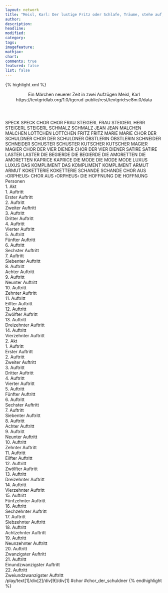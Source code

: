 ```yaml
---
layout: network
title: "Meisl, Karl: Der lustige Fritz oder Schlafe, Träume, stehe auf, kleide dich an und bessre dich! (1818)"
author:
description:
headline:
modified:
category:
tags:
imagefeature:
mathjax:
chart:
comments: true
featured: false
list: false
---
```

{% highlight xml %}
<?xml-model href="https://raw.githubusercontent.com/DLiNa/project/master/rules/lina.rnc"?><?xml-model href="https://raw.githubusercontent.com/DLiNa/project/master/rules/lina.sch"?>
<play xmlns="http://lina.digital">
  <header>
    <title>Der lustige Fritz oder Schlafe, Träume, stehe auf, kleide dich an und bessre dich!</title>
    <subtitle>Ein Märchen neuerer Zeit in zwei Aufzügen</subtitle>
    <genretitle/>
    <author>Meisl, Karl</author>
    <date type="print" when="1819"/>
    <date type="premiere" when="1818"/>
    <date type="written"/>
    <source>https://textgridlab.org/1.0/tgcrud-public/rest/textgrid:sc8m.0/data</source>
  </header>
  <personae>
    <character>
      <name>SPECK</name>
      <alias xml:id="speck">
        <name>SPECK</name>
      </alias>
    </character>
    <character>
      <name>CHOR</name>
      <alias xml:id="chor">
        <name>CHOR</name>
      </alias>
    </character>
    <character>
      <name>FRAU STEIGERL</name>
      <alias xml:id="frau_steigerl">
        <name>FRAU STEIGERL</name>
      </alias>
    </character>
    <character>
      <name>HERR STEIGERL</name>
      <alias xml:id="steigerl">
        <name>STEIGERL</name>
      </alias>
    </character>
    <character>
      <name>SCHMALZ</name>
      <alias xml:id="schmalz">
        <name>SCHMALZ</name>
      </alias>
    </character>
    <character>
      <name>JEAN</name>
      <alias xml:id="jean">
        <name>JEAN</name>
      </alias>
    </character>
    <character>
      <name>MALCHEN</name>
      <alias xml:id="malchen">
        <name>MALCHEN</name>
      </alias>
    </character>
    <character>
      <name>LOTTCHEN</name>
      <alias xml:id="lottchen">
        <name>LOTTCHEN</name>
      </alias>
    </character>
    <character>
      <name>FRITZ</name>
      <alias xml:id="fritz">
        <name>FRITZ</name>
      </alias>
    </character>
    <character>
      <name>MARIE</name>
      <alias xml:id="marie">
        <name>MARIE</name>
      </alias>
    </character>
    <character>
      <name>CHOR DER SCHULDNER</name>
      <alias xml:id="chor_der_schuldner">
        <name>CHOR DER SCHULDNER</name>
      </alias>
    </character>
    <character>
      <name>ÖBSTLERIN</name>
      <alias xml:id="öbstlerin">
        <name>ÖBSTLERIN</name>
      </alias>
    </character>
    <character>
      <name>SCHNEIDER</name>
      <alias xml:id="schneider">
        <name>SCHNEIDER</name>
      </alias>
    </character>
    <character>
      <name>SCHUSTER</name>
      <alias xml:id="schuster">
        <name>SCHUSTER</name>
      </alias>
    </character>
    <character>
      <name>KUTSCHER</name>
      <alias xml:id="kutscher">
        <name>KUTSCHER</name>
      </alias>
    </character>
    <character>
      <name>MAGIER</name>
      <alias xml:id="magier">
        <name>MAGIER</name>
      </alias>
    </character>
    <character>
      <name>CHOR DER VIER DIENER</name>
      <alias xml:id="chor_der_vier_diener">
        <name>CHOR DER VIER DIENER</name>
      </alias>
    </character>
    <character>
      <name>SATIRE</name>
      <alias xml:id="satire">
        <name>SATIRE</name>
      </alias>
    </character>
    <character>
      <name>LASTER</name>
      <alias xml:id="laster">
        <name>LASTER</name>
      </alias>
    </character>
    <character>
      <name>DIE BEGIERDE</name>
      <alias xml:id="die_begierde">
        <name>DIE BEGIERDE</name>
      </alias>
    </character>
    <character>
      <name>DIE AMORETTEN</name>
      <alias xml:id="die_amoretten">
        <name>DIE AMORETTEN</name>
      </alias>
    </character>
    <character>
      <name>KAPRICE</name>
      <alias xml:id="kaprice">
        <name>KAPRICE</name>
      </alias>
    </character>
    <character>
      <name>DIE MODE</name>
      <alias xml:id="die_mode">
        <name>DIE MODE</name>
      </alias>
      <alias xml:id="mode">
        <name>MODE</name>
      </alias>
    </character>
    <character>
      <name>LUXUS</name>
      <alias xml:id="luxus">
        <name>LUXUS</name>
      </alias>
    </character>
    <character>
      <name>DAS KOMPLIMENT</name>
      <alias xml:id="das_kompliment">
        <name>DAS KOMPLIMENT</name>
      </alias>
      <alias xml:id="kompliment">
        <name>KOMPLIMENT</name>
      </alias>
    </character>
    <character>
      <name>ARMUT</name>
      <alias xml:id="armut">
        <name>ARMUT</name>
      </alias>
    </character>
    <character>
      <name>KOKETTERIE</name>
      <alias xml:id="koketterie">
        <name>KOKETTERIE</name>
      </alias>
    </character>
    <character>
      <name>SCHANDE</name>
      <alias xml:id="schande">
        <name>SCHANDE</name>
      </alias>
    </character>
    <character>
      <name>CHOR AUS ›ORPHEUS‹</name>
      <alias xml:id="chor_aus_orpheus">
        <name>CHOR AUS ›ORPHEUS‹</name>
      </alias>
    </character>
    <character>
      <name>DIE HOFFNUNG</name>
      <alias xml:id="die_hoffnung">
        <name>DIE HOFFNUNG</name>
      </alias>
    </character>
  </personae>
  <text>
    <div>
      <head>Personen</head>
    </div>
    <div>
      <head>1. Akt</head>
      <div>
        <head>1. Auftritt</head>
        <div>
          <head>Erster Auftritt</head>
          <sp who="#speck">
            <amount n="7" unit="speech_acts"/>
            <amount n="278" unit="words"/>
            <amount n="13" unit="lines"/>
            <amount n="1501" unit="chars"/>
          </sp>
          <sp who="#chor">
            <amount n="3" unit="speech_acts"/>
            <amount n="43" unit="words"/>
            <amount n="8" unit="lines"/>
            <amount n="205" unit="chars"/>
          </sp>
          <sp who="#frau_steigerl #steigerl #speck #chor">
            <amount n="2" unit="speech_acts"/>
            <amount n="3" unit="words"/>
            <amount n="2" unit="lines"/>
            <amount n="31" unit="chars"/>
          </sp>
          <sp who="#frau_steigerl">
            <amount n="5" unit="speech_acts"/>
            <amount n="251" unit="words"/>
            <amount n="4" unit="lines"/>
            <amount n="1346" unit="chars"/>
          </sp>
          <sp who="#steigerl">
            <amount n="6" unit="speech_acts"/>
            <amount n="134" unit="words"/>
            <amount n="2" unit="lines"/>
            <amount n="727" unit="chars"/>
          </sp>
          <sp who="#schmalz">
            <amount n="3" unit="speech_acts"/>
            <amount n="99" unit="words"/>
            <amount n="6" unit="lines"/>
            <amount n="538" unit="chars"/>
          </sp>
        </div>
      </div>
      <div>
        <head>2. Auftritt</head>
        <div>
          <head>Zweiter Auftritt</head>
          <sp who="#frau_steigerl">
            <amount n="6" unit="speech_acts"/>
            <amount n="147" unit="words"/>
            <amount n="2" unit="lines"/>
            <amount n="792" unit="chars"/>
          </sp>
          <sp who="#steigerl">
            <amount n="4" unit="speech_acts"/>
            <amount n="87" unit="words"/>
            <amount n="1" unit="lines"/>
            <amount n="462" unit="chars"/>
          </sp>
          <sp who="#speck">
            <amount n="4" unit="speech_acts"/>
            <amount n="126" unit="words"/>
            <amount n="1" unit="lines"/>
            <amount n="708" unit="chars"/>
          </sp>
        </div>
      </div>
      <div>
        <head>3. Auftritt</head>
        <div>
          <head>Dritter Auftritt</head>
          <sp who="#jean">
            <amount n="9" unit="speech_acts"/>
            <amount n="134" unit="words"/>
            <amount n="6" unit="lines"/>
            <amount n="734" unit="chars"/>
          </sp>
          <sp who="#malchen">
            <amount n="9" unit="speech_acts"/>
            <amount n="365" unit="words"/>
            <amount n="3" unit="lines"/>
            <amount n="1938" unit="chars"/>
          </sp>
        </div>
      </div>
      <div>
        <head>4. Auftritt</head>
        <div>
          <head>Vierter Auftritt</head>
          <sp who="#jean">
            <amount n="1" unit="speech_acts"/>
            <amount n="30" unit="words"/>
            <amount n="161" unit="chars"/>
          </sp>
          <sp who="#malchen">
            <amount n="15" unit="speech_acts"/>
            <amount n="363" unit="words"/>
            <amount n="17" unit="lines"/>
            <amount n="1997" unit="chars"/>
          </sp>
          <sp who="#lottchen">
            <amount n="15" unit="speech_acts"/>
            <amount n="321" unit="words"/>
            <amount n="7" unit="lines"/>
            <amount n="1808" unit="chars"/>
          </sp>
        </div>
      </div>
      <div>
        <head>5. Auftritt</head>
        <div>
          <head>Fünfter Auftritt</head>
          <sp who="#jean">
            <amount n="3" unit="speech_acts"/>
            <amount n="92" unit="words"/>
            <amount n="1" unit="lines"/>
            <amount n="527" unit="chars"/>
          </sp>
          <sp who="#malchen">
            <amount n="2" unit="speech_acts"/>
            <amount n="26" unit="words"/>
            <amount n="1" unit="lines"/>
            <amount n="153" unit="chars"/>
          </sp>
          <sp who="#lottchen">
            <amount n="2" unit="speech_acts"/>
            <amount n="25" unit="words"/>
            <amount n="2" unit="lines"/>
            <amount n="135" unit="chars"/>
          </sp>
        </div>
      </div>
      <div>
        <head>6. Auftritt</head>
        <div>
          <head>Sechster Auftritt</head>
          <sp who="#fritz">
            <amount n="1" unit="speech_acts"/>
            <amount n="332" unit="words"/>
            <amount n="1769" unit="chars"/>
          </sp>
        </div>
      </div>
      <div>
        <head>7. Auftritt</head>
        <div>
          <head>Siebenter Auftritt</head>
          <sp who="#fritz">
            <amount n="12" unit="speech_acts"/>
            <amount n="318" unit="words"/>
            <amount n="6" unit="lines"/>
            <amount n="1789" unit="chars"/>
          </sp>
          <sp who="#marie">
            <amount n="10" unit="speech_acts"/>
            <amount n="196" unit="words"/>
            <amount n="4" unit="lines"/>
            <amount n="1098" unit="chars"/>
          </sp>
          <sp who="#lottchen">
            <amount n="8" unit="speech_acts"/>
            <amount n="94" unit="words"/>
            <amount n="7" unit="lines"/>
            <amount n="486" unit="chars"/>
          </sp>
          <sp who="#malchen">
            <amount n="7" unit="speech_acts"/>
            <amount n="64" unit="words"/>
            <amount n="7" unit="lines"/>
            <amount n="337" unit="chars"/>
          </sp>
        </div>
      </div>
      <div>
        <head>8. Auftritt</head>
        <div>
          <head>Achter Auftritt</head>
          <sp who="#fritz">
            <amount n="2" unit="speech_acts"/>
            <amount n="134" unit="words"/>
            <amount n="4" unit="lines"/>
            <amount n="745" unit="chars"/>
          </sp>
        </div>
      </div>
      <div>
        <head>9. Auftritt</head>
        <div>
          <head>Neunter Auftritt</head>
          <sp who="#jean">
            <amount n="1" unit="speech_acts"/>
            <amount n="17" unit="words"/>
            <amount n="3" unit="lines"/>
            <amount n="89" unit="chars"/>
          </sp>
          <sp who="#chor_der_schuldner">
            <amount n="1" unit="speech_acts"/>
            <amount n="31" unit="words"/>
            <amount n="5" unit="lines"/>
            <amount n="158" unit="chars"/>
          </sp>
          <sp who="#fritz">
            <amount n="3" unit="speech_acts"/>
            <amount n="60" unit="words"/>
            <amount n="10" unit="lines"/>
            <amount n="338" unit="chars"/>
          </sp>
          <sp who="#öbstlerin">
            <amount n="1" unit="speech_acts"/>
            <amount n="12" unit="words"/>
            <amount n="2" unit="lines"/>
            <amount n="57" unit="chars"/>
          </sp>
          <sp who="#schneider">
            <amount n="1" unit="speech_acts"/>
            <amount n="19" unit="words"/>
            <amount n="4" unit="lines"/>
            <amount n="113" unit="chars"/>
          </sp>
          <sp who="#schuster">
            <amount n="1" unit="speech_acts"/>
            <amount n="12" unit="words"/>
            <amount n="2" unit="lines"/>
            <amount n="56" unit="chars"/>
          </sp>
          <sp who="#kutscher">
            <amount n="1" unit="speech_acts"/>
            <amount n="27" unit="words"/>
            <amount n="7" unit="lines"/>
            <amount n="149" unit="chars"/>
          </sp>
          <sp who="#chor_der_schuldner">
            <amount n="2" unit="speech_acts"/>
            <amount n="71" unit="words"/>
            <amount n="12" unit="lines"/>
            <amount n="334" unit="chars"/>
          </sp>
        </div>
      </div>
      <div>
        <head>10. Auftritt</head>
        <div>
          <head>Zehnter Auftritt</head>
          <sp who="#frau_steigerl">
            <amount n="4" unit="speech_acts"/>
            <amount n="52" unit="words"/>
            <amount n="3" unit="lines"/>
            <amount n="316" unit="chars"/>
          </sp>
          <sp who="#fritz">
            <amount n="3" unit="speech_acts"/>
            <amount n="40" unit="words"/>
            <amount n="2" unit="lines"/>
            <amount n="224" unit="chars"/>
          </sp>
          <sp who="#schneider">
            <amount n="2" unit="speech_acts"/>
            <amount n="24" unit="words"/>
            <amount n="2" unit="lines"/>
            <amount n="117" unit="chars"/>
          </sp>
          <sp who="#steigerl">
            <amount n="4" unit="speech_acts"/>
            <amount n="106" unit="words"/>
            <amount n="1" unit="lines"/>
            <amount n="598" unit="chars"/>
          </sp>
          <sp who="#öbstlerin #chor_der_schuldner #frau_steigerl #fritz #schneider #steigerl #schuster #jean">
            <amount n="2" unit="speech_acts"/>
            <amount n="8" unit="words"/>
            <amount n="2" unit="lines"/>
            <amount n="38" unit="chars"/>
          </sp>
          <sp who="#schuster">
            <amount n="1" unit="speech_acts"/>
            <amount n="35" unit="words"/>
            <amount n="193" unit="chars"/>
          </sp>
          <sp who="#jean">
            <amount n="1" unit="speech_acts"/>
            <amount n="5" unit="words"/>
            <amount n="1" unit="lines"/>
            <amount n="26" unit="chars"/>
          </sp>
        </div>
      </div>
      <div>
        <head>11. Auftritt</head>
        <div>
          <head>Eilfter Auftritt</head>
          <sp who="#frau_steigerl">
            <amount n="5" unit="speech_acts"/>
            <amount n="96" unit="words"/>
            <amount n="3" unit="lines"/>
            <amount n="489" unit="chars"/>
          </sp>
          <sp who="#fritz">
            <amount n="4" unit="speech_acts"/>
            <amount n="127" unit="words"/>
            <amount n="3" unit="lines"/>
            <amount n="692" unit="chars"/>
          </sp>
        </div>
      </div>
      <div>
        <head>12. Auftritt</head>
        <div>
          <head>Zwölfter Auftritt</head>
          <sp who="#fritz">
            <amount n="1" unit="speech_acts"/>
            <amount n="250" unit="words"/>
            <amount n="18" unit="lines"/>
            <amount n="1394" unit="chars"/>
          </sp>
        </div>
      </div>
      <div>
        <head>13. Auftritt</head>
        <div>
          <head>Dreizehnter Auftritt</head>
          <sp who="#speck">
            <amount n="12" unit="speech_acts"/>
            <amount n="308" unit="words"/>
            <amount n="7" unit="lines"/>
            <amount n="1645" unit="chars"/>
          </sp>
          <sp who="#magier">
            <amount n="13" unit="speech_acts"/>
            <amount n="401" unit="words"/>
            <amount n="10" unit="lines"/>
            <amount n="2335" unit="chars"/>
          </sp>
        </div>
      </div>
      <div>
        <head>14. Auftritt</head>
        <div>
          <head>Vierzehnter Auftritt</head>
          <sp who="#speck">
            <amount n="1" unit="speech_acts"/>
            <amount n="5" unit="words"/>
            <amount n="1" unit="lines"/>
            <amount n="29" unit="chars"/>
          </sp>
          <sp who="#magier">
            <amount n="13" unit="speech_acts"/>
            <amount n="201" unit="words"/>
            <amount n="9" unit="lines"/>
            <amount n="1144" unit="chars"/>
          </sp>
          <sp who="#steigerl">
            <amount n="4" unit="speech_acts"/>
            <amount n="24" unit="words"/>
            <amount n="4" unit="lines"/>
            <amount n="131" unit="chars"/>
          </sp>
          <sp who="#frau_steigerl">
            <amount n="7" unit="speech_acts"/>
            <amount n="51" unit="words"/>
            <amount n="7" unit="lines"/>
            <amount n="296" unit="chars"/>
          </sp>
          <sp who="#fritz">
            <amount n="11" unit="speech_acts"/>
            <amount n="278" unit="words"/>
            <amount n="4" unit="lines"/>
            <amount n="1534" unit="chars"/>
          </sp>
          <sp who="#chor_der_vier_diener">
            <amount n="1" unit="speech_acts"/>
            <amount n="24" unit="words"/>
            <amount n="7" unit="lines"/>
            <amount n="148" unit="chars"/>
          </sp>
        </div>
      </div>
    </div>
    <div>
      <head>2. Akt</head>
      <div>
        <head>1. Auftritt</head>
        <div>
          <head>Erster Auftritt</head>
          <sp who="#frau_steigerl">
            <amount n="2" unit="speech_acts"/>
            <amount n="38" unit="words"/>
            <amount n="1" unit="lines"/>
            <amount n="203" unit="chars"/>
          </sp>
          <sp who="#magier">
            <amount n="3" unit="speech_acts"/>
            <amount n="100" unit="words"/>
            <amount n="1" unit="lines"/>
            <amount n="588" unit="chars"/>
          </sp>
          <sp who="#steigerl">
            <amount n="1" unit="speech_acts"/>
            <amount n="14" unit="words"/>
            <amount n="1" unit="lines"/>
            <amount n="58" unit="chars"/>
          </sp>
        </div>
      </div>
      <div>
        <head>2. Auftritt</head>
        <div>
          <head>Zweiter Auftritt</head>
          <sp who="#lottchen">
            <amount n="1" unit="speech_acts"/>
            <amount n="192" unit="words"/>
            <amount n="1033" unit="chars"/>
          </sp>
        </div>
      </div>
      <div>
        <head>3. Auftritt</head>
        <div>
          <head>Dritter Auftritt</head>
          <sp who="#lottchen">
            <amount n="6" unit="speech_acts"/>
            <amount n="275" unit="words"/>
            <amount n="3" unit="lines"/>
            <amount n="1519" unit="chars"/>
          </sp>
          <sp who="#satire">
            <amount n="5" unit="speech_acts"/>
            <amount n="149" unit="words"/>
            <amount n="1" unit="lines"/>
            <amount n="807" unit="chars"/>
          </sp>
          <sp who="#fritz">
            <amount n="1" unit="speech_acts"/>
            <amount n="17" unit="words"/>
            <amount n="1" unit="lines"/>
            <amount n="88" unit="chars"/>
          </sp>
        </div>
      </div>
      <div>
        <head>4. Auftritt</head>
        <div>
          <head>Vierter Auftritt</head>
          <sp who="#satire">
            <amount n="11" unit="speech_acts"/>
            <amount n="412" unit="words"/>
            <amount n="7" unit="lines"/>
            <amount n="2370" unit="chars"/>
          </sp>
          <sp who="#fritz">
            <amount n="20" unit="speech_acts"/>
            <amount n="488" unit="words"/>
            <amount n="7" unit="lines"/>
            <amount n="2620" unit="chars"/>
          </sp>
          <sp who="#lottchen">
            <amount n="8" unit="speech_acts"/>
            <amount n="144" unit="words"/>
            <amount n="4" unit="lines"/>
            <amount n="776" unit="chars"/>
          </sp>
          <sp who="#laster">
            <amount n="4" unit="speech_acts"/>
            <amount n="36" unit="words"/>
            <amount n="3" unit="lines"/>
            <amount n="232" unit="chars"/>
          </sp>
          <sp who="#die_begierde">
            <amount n="1" unit="speech_acts"/>
            <amount n="4" unit="words"/>
            <amount n="1" unit="lines"/>
            <amount n="32" unit="chars"/>
          </sp>
          <sp who="#die_amoretten">
            <amount n="1" unit="speech_acts"/>
            <amount n="8" unit="words"/>
            <amount n="1" unit="lines"/>
            <amount n="47" unit="chars"/>
          </sp>
        </div>
      </div>
      <div>
        <head>5. Auftritt</head>
        <div>
          <head>Fünfter Auftritt</head>
          <sp who="#fritz">
            <amount n="5" unit="speech_acts"/>
            <amount n="138" unit="words"/>
            <amount n="2" unit="lines"/>
            <amount n="712" unit="chars"/>
          </sp>
          <sp who="#laster">
            <amount n="3" unit="speech_acts"/>
            <amount n="65" unit="words"/>
            <amount n="1" unit="lines"/>
            <amount n="357" unit="chars"/>
          </sp>
          <sp who="#satire">
            <amount n="1" unit="speech_acts"/>
            <amount n="11" unit="words"/>
            <amount n="1" unit="lines"/>
            <amount n="71" unit="chars"/>
          </sp>
        </div>
      </div>
      <div>
        <head>6. Auftritt</head>
        <div>
          <head>Sechster Auftritt</head>
          <sp who="#kaprice">
            <amount n="7" unit="speech_acts"/>
            <amount n="91" unit="words"/>
            <amount n="5" unit="lines"/>
            <amount n="502" unit="chars"/>
          </sp>
          <sp who="#fritz">
            <amount n="4" unit="speech_acts"/>
            <amount n="33" unit="words"/>
            <amount n="4" unit="lines"/>
            <amount n="174" unit="chars"/>
          </sp>
          <sp who="#die_mode">
            <amount n="2" unit="speech_acts"/>
            <amount n="36" unit="words"/>
            <amount n="1" unit="lines"/>
            <amount n="204" unit="chars"/>
          </sp>
          <sp who="#mode">
            <amount n="2" unit="speech_acts"/>
            <amount n="42" unit="words"/>
            <amount n="1" unit="lines"/>
            <amount n="229" unit="chars"/>
          </sp>
          <sp who="#kaprice #fritz">
            <amount n="1" unit="speech_acts"/>
            <amount n="5" unit="words"/>
            <amount n="1" unit="lines"/>
            <amount n="32" unit="chars"/>
          </sp>
        </div>
      </div>
      <div>
        <head>7. Auftritt</head>
        <div>
          <head>Siebenter Auftritt</head>
          <sp who="#fritz">
            <amount n="5" unit="speech_acts"/>
            <amount n="115" unit="words"/>
            <amount n="3" unit="lines"/>
            <amount n="631" unit="chars"/>
          </sp>
          <sp who="#satire">
            <amount n="5" unit="speech_acts"/>
            <amount n="48" unit="words"/>
            <amount n="5" unit="lines"/>
            <amount n="258" unit="chars"/>
          </sp>
        </div>
      </div>
      <div>
        <head>8. Auftritt</head>
        <div>
          <head>Achter Auftritt</head>
          <sp who="#lottchen">
            <amount n="1" unit="speech_acts"/>
            <amount n="172" unit="words"/>
            <amount n="10" unit="lines"/>
            <amount n="845" unit="chars"/>
          </sp>
        </div>
      </div>
      <div>
        <head>9. Auftritt</head>
        <div>
          <head>Neunter Auftritt</head>
          <sp who="#lottchen">
            <amount n="5" unit="speech_acts"/>
            <amount n="55" unit="words"/>
            <amount n="5" unit="lines"/>
            <amount n="283" unit="chars"/>
          </sp>
          <sp who="#luxus">
            <amount n="5" unit="speech_acts"/>
            <amount n="115" unit="words"/>
            <amount n="2" unit="lines"/>
            <amount n="613" unit="chars"/>
          </sp>
          <sp who="#laster">
            <amount n="1" unit="speech_acts"/>
            <amount n="6" unit="words"/>
            <amount n="1" unit="lines"/>
            <amount n="31" unit="chars"/>
          </sp>
          <sp who="#fritz">
            <amount n="3" unit="speech_acts"/>
            <amount n="40" unit="words"/>
            <amount n="2" unit="lines"/>
            <amount n="217" unit="chars"/>
          </sp>
          <sp who="#satire">
            <amount n="1" unit="speech_acts"/>
            <amount n="3" unit="words"/>
            <amount n="1" unit="lines"/>
            <amount n="20" unit="chars"/>
          </sp>
        </div>
      </div>
      <div>
        <head>10. Auftritt</head>
        <div>
          <head>Zehnter Auftritt</head>
          <sp who="#lottchen">
            <amount n="3" unit="speech_acts"/>
            <amount n="43" unit="words"/>
            <amount n="2" unit="lines"/>
            <amount n="239" unit="chars"/>
          </sp>
          <sp who="#satire">
            <amount n="5" unit="speech_acts"/>
            <amount n="96" unit="words"/>
            <amount n="2" unit="lines"/>
            <amount n="540" unit="chars"/>
          </sp>
          <sp who="#das_kompliment">
            <amount n="1" unit="speech_acts"/>
            <amount n="46" unit="words"/>
            <amount n="289" unit="chars"/>
          </sp>
          <sp who="#fritz">
            <amount n="7" unit="speech_acts"/>
            <amount n="103" unit="words"/>
            <amount n="5" unit="lines"/>
            <amount n="535" unit="chars"/>
          </sp>
          <sp who="#kompliment">
            <amount n="3" unit="speech_acts"/>
            <amount n="77" unit="words"/>
            <amount n="2" unit="lines"/>
            <amount n="466" unit="chars"/>
          </sp>
          <sp who="#luxus">
            <amount n="1" unit="speech_acts"/>
            <amount n="8" unit="words"/>
            <amount n="1" unit="lines"/>
            <amount n="41" unit="chars"/>
          </sp>
          <sp who="#lottchen #satire #das_kompliment #fritz #luxus">
            <amount n="1" unit="speech_acts"/>
            <amount n="1" unit="words"/>
            <amount n="1" unit="lines"/>
            <amount n="9" unit="chars"/>
          </sp>
        </div>
      </div>
      <div>
        <head>11. Auftritt</head>
        <div>
          <head>Eilfter Auftritt</head>
          <sp who="#lottchen">
            <amount n="1" unit="speech_acts"/>
            <amount n="26" unit="words"/>
            <amount n="141" unit="chars"/>
          </sp>
          <sp who="#satire">
            <amount n="1" unit="speech_acts"/>
            <amount n="44" unit="words"/>
            <amount n="259" unit="chars"/>
          </sp>
          <sp who="#luxus">
            <amount n="1" unit="speech_acts"/>
            <amount n="8" unit="words"/>
            <amount n="1" unit="lines"/>
            <amount n="39" unit="chars"/>
          </sp>
          <sp who="#laster">
            <amount n="1" unit="speech_acts"/>
            <amount n="8" unit="words"/>
            <amount n="1" unit="lines"/>
            <amount n="53" unit="chars"/>
          </sp>
          <sp who="#kaprice">
            <amount n="1" unit="speech_acts"/>
            <amount n="7" unit="words"/>
            <amount n="1" unit="lines"/>
            <amount n="35" unit="chars"/>
          </sp>
          <sp who="#mode">
            <amount n="1" unit="speech_acts"/>
            <amount n="5" unit="words"/>
            <amount n="1" unit="lines"/>
            <amount n="31" unit="chars"/>
          </sp>
        </div>
      </div>
      <div>
        <head>12. Auftritt</head>
        <div>
          <head>Zwölfter Auftritt</head>
          <sp who="#fritz">
            <amount n="9" unit="speech_acts"/>
            <amount n="413" unit="words"/>
            <amount n="2" unit="lines"/>
            <amount n="2243" unit="chars"/>
          </sp>
          <sp who="#lottchen">
            <amount n="8" unit="speech_acts"/>
            <amount n="156" unit="words"/>
            <amount n="6" unit="lines"/>
            <amount n="878" unit="chars"/>
          </sp>
        </div>
      </div>
      <div>
        <head>13. Auftritt</head>
        <div>
          <head>Dreizehnter Auftritt</head>
          <sp who="#lottchen">
            <amount n="3" unit="speech_acts"/>
            <amount n="43" unit="words"/>
            <amount n="2" unit="lines"/>
            <amount n="245" unit="chars"/>
          </sp>
          <sp who="#fritz">
            <amount n="3" unit="speech_acts"/>
            <amount n="193" unit="words"/>
            <amount n="1" unit="lines"/>
            <amount n="1055" unit="chars"/>
          </sp>
        </div>
      </div>
      <div>
        <head>14. Auftritt</head>
        <div>
          <head>Vierzehnter Auftritt</head>
          <sp who="#armut">
            <amount n="6" unit="speech_acts"/>
            <amount n="92" unit="words"/>
            <amount n="4" unit="lines"/>
            <amount n="518" unit="chars"/>
          </sp>
          <sp who="#fritz">
            <amount n="6" unit="speech_acts"/>
            <amount n="182" unit="words"/>
            <amount n="1" unit="lines"/>
            <amount n="998" unit="chars"/>
          </sp>
        </div>
      </div>
      <div>
        <head>15. Auftritt</head>
        <div>
          <head>Fünfzehnter Auftritt</head>
          <sp who="#fritz">
            <amount n="5" unit="speech_acts"/>
            <amount n="272" unit="words"/>
            <amount n="28" unit="lines"/>
            <amount n="1443" unit="chars"/>
          </sp>
          <sp who="#laster">
            <amount n="4" unit="speech_acts"/>
            <amount n="61" unit="words"/>
            <amount n="2" unit="lines"/>
            <amount n="342" unit="chars"/>
          </sp>
        </div>
      </div>
      <div>
        <head>16. Auftritt</head>
        <div>
          <head>Sechzehnter Auftritt</head>
          <sp who="#fritz">
            <amount n="11" unit="speech_acts"/>
            <amount n="433" unit="words"/>
            <amount n="1" unit="lines"/>
            <amount n="2426" unit="chars"/>
          </sp>
          <sp who="#koketterie">
            <amount n="11" unit="speech_acts"/>
            <amount n="196" unit="words"/>
            <amount n="8" unit="lines"/>
            <amount n="1092" unit="chars"/>
          </sp>
        </div>
      </div>
      <div>
        <head>17. Auftritt</head>
        <div>
          <head>Siebzehnter Auftritt</head>
          <sp who="#laster">
            <amount n="4" unit="speech_acts"/>
            <amount n="75" unit="words"/>
            <amount n="2" unit="lines"/>
            <amount n="406" unit="chars"/>
          </sp>
          <sp who="#fritz">
            <amount n="3" unit="speech_acts"/>
            <amount n="38" unit="words"/>
            <amount n="2" unit="lines"/>
            <amount n="203" unit="chars"/>
          </sp>
          <sp who="#koketterie">
            <amount n="1" unit="speech_acts"/>
            <amount n="23" unit="words"/>
            <amount n="125" unit="chars"/>
          </sp>
        </div>
      </div>
      <div>
        <head>18. Auftritt</head>
        <div>
          <head>Achtzehnter Auftritt</head>
          <sp who="#fritz">
            <amount n="8" unit="speech_acts"/>
            <amount n="205" unit="words"/>
            <amount n="4" unit="lines"/>
            <amount n="1117" unit="chars"/>
          </sp>
          <sp who="#laster">
            <amount n="2" unit="speech_acts"/>
            <amount n="21" unit="words"/>
            <amount n="2" unit="lines"/>
            <amount n="103" unit="chars"/>
          </sp>
          <sp who="#armut">
            <amount n="4" unit="speech_acts"/>
            <amount n="14" unit="words"/>
            <amount n="4" unit="lines"/>
            <amount n="60" unit="chars"/>
          </sp>
          <sp who="#schande">
            <amount n="1" unit="speech_acts"/>
            <amount n="4" unit="words"/>
            <amount n="1" unit="lines"/>
            <amount n="15" unit="chars"/>
          </sp>
        </div>
      </div>
      <div>
        <head>19. Auftritt</head>
        <div>
          <head>Neunzehnter Auftritt</head>
          <sp who="#fritz">
            <amount n="4" unit="speech_acts"/>
            <amount n="39" unit="words"/>
            <amount n="4" unit="lines"/>
            <amount n="223" unit="chars"/>
          </sp>
          <sp who="#satire">
            <amount n="4" unit="speech_acts"/>
            <amount n="169" unit="words"/>
            <amount n="1" unit="lines"/>
            <amount n="1007" unit="chars"/>
          </sp>
        </div>
      </div>
      <div>
        <head>20. Auftritt</head>
        <div>
          <head>Zwanzigster Auftritt</head>
          <sp who="#fritz">
            <amount n="6" unit="speech_acts"/>
            <amount n="714" unit="words"/>
            <amount n="79" unit="lines"/>
            <amount n="3757" unit="chars"/>
          </sp>
          <sp who="#lottchen">
            <amount n="2" unit="speech_acts"/>
            <amount n="160" unit="words"/>
            <amount n="901" unit="chars"/>
          </sp>
          <sp who="#chor_aus_orpheus">
            <amount n="1" unit="speech_acts"/>
            <amount n="25" unit="words"/>
            <amount n="6" unit="lines"/>
            <amount n="150" unit="chars"/>
          </sp>
          <sp who="#satire">
            <amount n="3" unit="speech_acts"/>
            <amount n="85" unit="words"/>
            <amount n="5" unit="lines"/>
            <amount n="487" unit="chars"/>
          </sp>
          <sp who="#die_hoffnung">
            <amount n="1" unit="speech_acts"/>
            <amount n="35" unit="words"/>
            <amount n="6" unit="lines"/>
            <amount n="224" unit="chars"/>
          </sp>
        </div>
      </div>
      <div>
        <head>21. Auftritt</head>
        <div>
          <head>Einundzwanzigster Auftritt</head>
          <sp who="#magier">
            <amount n="6" unit="speech_acts"/>
            <amount n="193" unit="words"/>
            <amount n="3" unit="lines"/>
            <amount n="1088" unit="chars"/>
          </sp>
          <sp who="#speck">
            <amount n="3" unit="speech_acts"/>
            <amount n="57" unit="words"/>
            <amount n="2" unit="lines"/>
            <amount n="300" unit="chars"/>
          </sp>
          <sp who="#frau_steigerl">
            <amount n="4" unit="speech_acts"/>
            <amount n="52" unit="words"/>
            <amount n="3" unit="lines"/>
            <amount n="284" unit="chars"/>
          </sp>
          <sp who="#steigerl">
            <amount n="4" unit="speech_acts"/>
            <amount n="124" unit="words"/>
            <amount n="1" unit="lines"/>
            <amount n="706" unit="chars"/>
          </sp>
        </div>
      </div>
      <div>
        <head>22. Auftritt</head>
        <div>
          <head>Zweiundzwanzigster Auftritt</head>
          <sp who="#magier #fritz #frau_steigerl #lottchen #steigerl #chor">
            <amount n="1" unit="speech_acts"/>
            <amount n="4" unit="words"/>
            <amount n="1" unit="lines"/>
            <amount n="15" unit="chars"/>
          </sp>
          <sp who="#magier">
            <amount n="1" unit="speech_acts"/>
            <amount n="3" unit="words"/>
            <amount n="1" unit="lines"/>
            <amount n="20" unit="chars"/>
          </sp>
          <sp who="#fritz">
            <amount n="22" unit="speech_acts"/>
            <amount n="487" unit="words"/>
            <amount n="36" unit="lines"/>
            <amount n="2303" unit="chars"/>
          </sp>
          <sp who="#frau_steigerl">
            <amount n="1" unit="speech_acts"/>
            <amount n="12" unit="words"/>
            <amount n="1" unit="lines"/>
            <amount n="64" unit="chars"/>
          </sp>
          <sp who="#lottchen">
            <amount n="1" unit="speech_acts"/>
            <amount n="12" unit="words"/>
            <amount n="1" unit="lines"/>
            <amount n="61" unit="chars"/>
          </sp>
          <sp who="#steigerl">
            <amount n="1" unit="speech_acts"/>
            <amount n="5" unit="words"/>
            <amount n="1" unit="lines"/>
            <amount n="24" unit="chars"/>
          </sp>
          <sp who="#chor">
            <amount n="18" unit="speech_acts"/>
            <amount n="96" unit="words"/>
            <amount n="18" unit="lines"/>
            <amount n="480" unit="chars"/>
          </sp>
        </div>
      </div>
    </div>
  </text>
  <documentation>
    <change n="1" type="adjustSpeaker" who="peertrilcke">
      <path>/play/text[1]/div[2]/div[9]/div[1]</path>
      <orig>#chor</orig>
      <corr>#chor_der_schuldner</corr>
      <comment/>
    </change>
  </documentation>
</play>
{% endhighlight %}